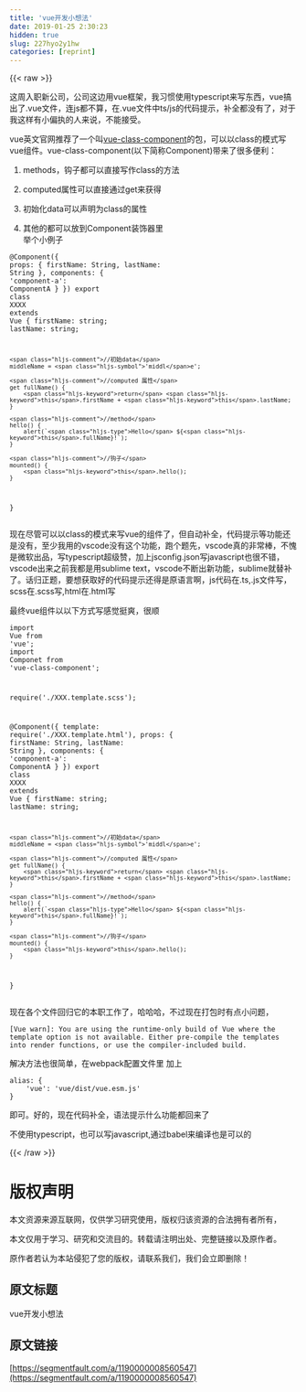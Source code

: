 ```yaml
---
title: 'vue开发小想法' 
date: 2019-01-25 2:30:23
hidden: true
slug: 227hyo2y1hw
categories: [reprint]
---
```


{{< raw >}}

                    
<p>这周入职新公司，公司这边用vue框架，我习惯使用typescript来写东西，vue搞出了.vue文件，连js都不算，在.vue文件中ts/js的代码提示，补全都没有了，对于我这样有小偏执的人来说，不能接受。</p>
<p>vue英文官网推荐了一个叫<a href="https://www.npmjs.com/package/vue-class-component" rel="nofollow noreferrer" target="_blank">vue-class-component</a>的包，可以以class的模式写vue组件。vue-class-component(以下简称Component)带来了很多便利：</p>
<ol>
<li><p>methods，钩子都可以直接写作class的方法</p></li>
<li><p>computed属性可以直接通过get来获得</p></li>
<li><p>初始化data可以声明为class的属性</p></li>
<li><p>其他的都可以放到Component装饰器里<br>举个小例子</p></li>
</ol>
<div class="widget-codetool" style="display:none;">
      <div class="widget-codetool--inner">
      <span class="selectCode code-tool" data-toggle="tooltip" data-placement="top" title="" data-original-title="全选"></span>
      <span type="button" class="copyCode code-tool" data-toggle="tooltip" data-placement="top" data-clipboard-text="@Component({
    props: {
        firstName: String,
        lastName: String
    },
    components: {
        'component-a': ComponentA
    }
})
export class XXXX extends Vue {
    firstName: string;
    lastName: string;
    
    //初始data
    middleName = 'middle';
    
    //computed 属性
    get fullName() {
        return this.firstName + this.lastName;
    }
    
    //method
    hello() {
        alert(`Hello ${this.fullName}!`);
    }
    
    //钩子
    mounted() {
        this.hello();
    }
}" title="" data-original-title="复制"></span>
      <span type="button" class="saveToNote code-tool" data-toggle="tooltip" data-placement="top" title="" data-original-title="放进笔记"></span>
      </div>
      </div><pre class="hljs scala"><code><span class="hljs-meta">@Component</span>({
    props: {
        firstName: <span class="hljs-type">String</span>,
        lastName: <span class="hljs-type">String</span>
    },
    components: {
        <span class="hljs-symbol">'component</span>-a': <span class="hljs-type">ComponentA</span>
    }
})
export <span class="hljs-class"><span class="hljs-keyword">class</span> <span class="hljs-title">XXXX</span> <span class="hljs-keyword">extends</span> <span class="hljs-title">Vue</span> </span>{
    firstName: string;
    lastName: string;
    
    <span class="hljs-comment">//初始data</span>
    middleName = <span class="hljs-symbol">'middl</span>e';
    
    <span class="hljs-comment">//computed 属性</span>
    get fullName() {
        <span class="hljs-keyword">return</span> <span class="hljs-keyword">this</span>.firstName + <span class="hljs-keyword">this</span>.lastName;
    }
    
    <span class="hljs-comment">//method</span>
    hello() {
        alert(`<span class="hljs-type">Hello</span> ${<span class="hljs-keyword">this</span>.fullName}!`);
    }
    
    <span class="hljs-comment">//钩子</span>
    mounted() {
        <span class="hljs-keyword">this</span>.hello();
    }
}</code></pre>
<p>现在尽管可以以class的模式来写vue的组件了，但自动补全，代码提示等功能还是没有，至少我用的vscode没有这个功能，跑个题先，vscode真的非常棒，不愧是微软出品，写typescript超级赞，加上jsconfig.json写javascript也很不错，vscode出来之前我都是用sublime text，vscode不断出新功能，sublime就替补了。话归正题，要想获取好的代码提示还得是原语言啊，js代码在.ts,.js文件写，scss在.scss写,html在.html写</p>
<p>最终vue组件以以下方式写感觉挺爽，很顺</p>
<div class="widget-codetool" style="display:none;">
      <div class="widget-codetool--inner">
      <span class="selectCode code-tool" data-toggle="tooltip" data-placement="top" title="" data-original-title="全选"></span>
      <span type="button" class="copyCode code-tool" data-toggle="tooltip" data-placement="top" data-clipboard-text="import Vue from 'vue';
import Componet from 'vue-class-component';

require('./XXX.template.scss');

@Component({
    template: require('./XXX.template.html'),
    props: {
        firstName: String,
        lastName: String
    },
    components: {
        'component-a': ComponentA
    }
})
export class XXXX extends Vue {
    firstName: string;
    lastName: string;
    
    //初始data
    middleName = 'middle';
    
    //computed 属性
    get fullName() {
        return this.firstName + this.lastName;
    }
    
    //method
    hello() {
        alert(`Hello ${this.fullName}!`);
    }
    
    //钩子
    mounted() {
        this.hello();
    }
}" title="" data-original-title="复制"></span>
      <span type="button" class="saveToNote code-tool" data-toggle="tooltip" data-placement="top" title="" data-original-title="放进笔记"></span>
      </div>
      </div><pre class="hljs scala"><code><span class="hljs-keyword">import</span> <span class="hljs-type">Vue</span> from <span class="hljs-symbol">'vu</span>e';
<span class="hljs-keyword">import</span> <span class="hljs-type">Componet</span> from <span class="hljs-symbol">'vue</span>-<span class="hljs-class"><span class="hljs-keyword">class</span><span class="hljs-title">-component</span>'</span>;

require('./<span class="hljs-type">XXX</span>.template.scss');

<span class="hljs-meta">@Component</span>({
    template: require('./<span class="hljs-type">XXX</span>.template.html'),
    props: {
        firstName: <span class="hljs-type">String</span>,
        lastName: <span class="hljs-type">String</span>
    },
    components: {
        <span class="hljs-symbol">'component</span>-a': <span class="hljs-type">ComponentA</span>
    }
})
export <span class="hljs-class"><span class="hljs-keyword">class</span> <span class="hljs-title">XXXX</span> <span class="hljs-keyword">extends</span> <span class="hljs-title">Vue</span> </span>{
    firstName: string;
    lastName: string;
    
    <span class="hljs-comment">//初始data</span>
    middleName = <span class="hljs-symbol">'middl</span>e';
    
    <span class="hljs-comment">//computed 属性</span>
    get fullName() {
        <span class="hljs-keyword">return</span> <span class="hljs-keyword">this</span>.firstName + <span class="hljs-keyword">this</span>.lastName;
    }
    
    <span class="hljs-comment">//method</span>
    hello() {
        alert(`<span class="hljs-type">Hello</span> ${<span class="hljs-keyword">this</span>.fullName}!`);
    }
    
    <span class="hljs-comment">//钩子</span>
    mounted() {
        <span class="hljs-keyword">this</span>.hello();
    }
}</code></pre>
<p>现在各个文件回归它的本职工作了，哈哈哈，不过现在打包时有点小问题，</p>
<div class="widget-codetool" style="display:none;">
      <div class="widget-codetool--inner">
      <span class="selectCode code-tool" data-toggle="tooltip" data-placement="top" title="" data-original-title="全选"></span>
      <span type="button" class="copyCode code-tool" data-toggle="tooltip" data-placement="top" data-clipboard-text="[Vue warn]: You are using the runtime-only build of Vue where the template option is not available. Either pre-compile the templates into render functions, or use the compiler-included build." title="" data-original-title="复制"></span>
      <span type="button" class="saveToNote code-tool" data-toggle="tooltip" data-placement="top" title="" data-original-title="放进笔记"></span>
      </div>
      </div><pre class="hljs n1ql"><code style="word-break: break-word; white-space: initial;">[Vue warn]: You are using the runtime-only <span class="hljs-keyword">build</span> of Vue <span class="hljs-keyword">where</span> the template <span class="hljs-keyword">option</span> <span class="hljs-keyword">is</span> <span class="hljs-keyword">not</span> available. Either pre-compile the templates <span class="hljs-keyword">into</span> render functions, <span class="hljs-keyword">or</span> <span class="hljs-keyword">use</span> the compiler-included <span class="hljs-keyword">build</span>.</code></pre>
<p>解决方法也很简单，在webpack配置文件里 加上</p>
<div class="widget-codetool" style="display:none;">
      <div class="widget-codetool--inner">
      <span class="selectCode code-tool" data-toggle="tooltip" data-placement="top" title="" data-original-title="全选"></span>
      <span type="button" class="copyCode code-tool" data-toggle="tooltip" data-placement="top" data-clipboard-text="alias: {
    'vue': 'vue/dist/vue.esm.js'
}" title="" data-original-title="复制"></span>
      <span type="button" class="saveToNote code-tool" data-toggle="tooltip" data-placement="top" title="" data-original-title="放进笔记"></span>
      </div>
      </div><pre class="hljs bash"><code><span class="hljs-built_in">alias</span>: {
    <span class="hljs-string">'vue'</span>: <span class="hljs-string">'vue/dist/vue.esm.js'</span>
}</code></pre>
<p>即可。好的，现在代码补全，语法提示什么功能都回来了</p>
<p>不使用typescript，也可以写javascript,通过babel来编译也是可以的</p>

                
{{< /raw >}}

# 版权声明
本文资源来源互联网，仅供学习研究使用，版权归该资源的合法拥有者所有，

本文仅用于学习、研究和交流目的。转载请注明出处、完整链接以及原作者。

原作者若认为本站侵犯了您的版权，请联系我们，我们会立即删除！

## 原文标题
vue开发小想法

## 原文链接
[https://segmentfault.com/a/1190000008560547](https://segmentfault.com/a/1190000008560547)

